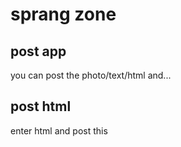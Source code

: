 # sprang zone

## post app
you can post the photo/text/html and...

## post html
enter html and post this
